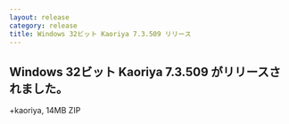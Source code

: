 ```yaml
---
layout: release
category: release
title: Windows 32ビット Kaoriya 7.3.509 リリース
---
```


Windows 32ビット Kaoriya 7.3.509 がリリースされました。
-------------------------------------------------------

+kaoriya, 14MB ZIP
